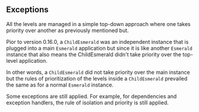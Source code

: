 ## Exceptions

All the levels are managed in a simple top-down approach where one takes priority over another as previously mentioned
but.

Pior to version 0.16.0, a `ChildEsmerald` was an independent instance that is plugged into a main `Esmerald` application but since
it is like another `Esmerald` instance that also means the ChildEsmerald didn't take priority over the top-level
application.

In other words, a `ChildEsmerald` did not take priority over the main instance but the rules of prioritization of the
levels inside a `ChildEsmerald` prevailed the same as for a normal `Esmerald` instance.

Some exceptions are still applied. For example, for dependencies and exception handlers, the rule
of isolation and priority is still applied.
